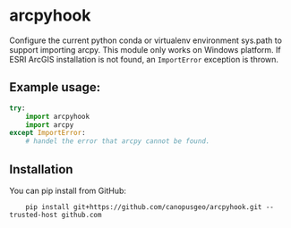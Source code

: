 # arcpyhook
Configure the current python conda or virtualenv environment sys.path to support importing arcpy. This module only works on Windows platform.
If ESRI ArcGIS installation is not found, an `ImportError` exception is thrown.

## Example usage:
```python
try:
    import arcpyhook
    import arcpy
except ImportError:
    # handel the error that arcpy cannot be found.
```

## Installation

You can pip install from GitHub:

    	pip install git+https://github.com/canopusgeo/arcpyhook.git --trusted-host github.com